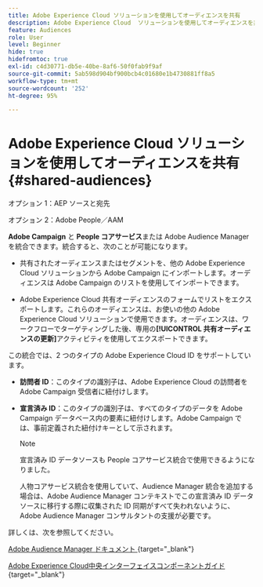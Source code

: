 ```yaml
---
title: Adobe Experience Cloud ソリューションを使用してオーディエンスを共有
description: Adobe Experience Cloud  ソリューションを使用してオーディエンスを共有する方法を学ぶ
feature: Audiences
role: User
level: Beginner
hide: true
hidefromtoc: true
exl-id: c4d30771-db5e-40be-8af6-50f0fab9f9af
source-git-commit: 5ab598d904bf900bcb4c01680e1b4730881ff8a5
workflow-type: tm+mt
source-wordcount: '252'
ht-degree: 95%

---
```


# Adobe Experience Cloud ソリューションを使用してオーディエンスを共有{#shared-audiences}


オプション 1：AEP ソースと宛先

オプション 2：Adobe People／AAM

**Adobe Campaign** と **People コアサービス**&#x200B;または Adobe Audience Manager を統合できます。統合すると、次のことが可能になります。

* 共有されたオーディエンスまたはセグメントを、他の Adobe Experience Cloud ソリューションから Adobe Campaign にインポートします。オーディエンスは Adobe Campaign のリストを使用してインポートできます。

* Adobe Experience Cloud 共有オーディエンスのフォームでリストをエクスポートします。これらのオーディエンスは、お使いの他の Adobe Experience Cloud ソリューションで使用できます。オーディエンスは、ワークフローでターゲティングした後、専用の&#x200B;**[!UICONTROL 共有オーディエンスの更新]**&#x200B;アクティビティを使用してエクスポートできます。

この統合では、2 つのタイプの Adobe Experience Cloud ID をサポートしています。

* **訪問者 ID**：このタイプの識別子は、Adobe Experience Cloud の訪問者を Adobe Campaign 受信者に紐付けします。
* **宣言済み ID**：このタイプの識別子は、すべてのタイプのデータを Adobe Campaign データベース内の要素に紐付けします。Adobe Campaign では、事前定義された紐付けキーとして示されます。

  >[!NOTE]
  >
  > 宣言済み ID データソースも People コアサービス統合で使用できるようになりました。 
  >
  >人物コアサービス統合を使用していて、Audience Manager 統合を追加する場合は、Adobe Audience Manager コンテキストでこの宣言済み ID データソースに移行する際に収集された ID 同期がすべて失われないように、Adobe Audience Manager コンサルタントの支援が必要です。

詳しくは、次を参照してください。

[Adobe Audience Manager ドキュメント &#x200B;](https://experienceleague.adobe.com/docs/experience-cloud-kcs/kbarticles/KA-16471.html?lang=ja){target="_blank"}

[Adobe Experience Cloud中央インターフェイスコンポーネントガイド &#x200B;](https://experienceleague.adobe.com/docs/core-services/interface/services/audiences/audience-library.html?lang=ja){target="_blank"}
